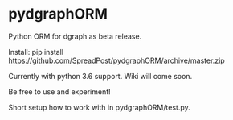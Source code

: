 # pydgraphORM
Python ORM for dgraph as beta release.

Install: pip install https://github.com/SpreadPost/pydgraphORM/archive/master.zip


Currently with python 3.6 support.
Wiki will come soon.


Be free to use and experiment!

Short setup how to work with in pydgraphORM/test.py.

